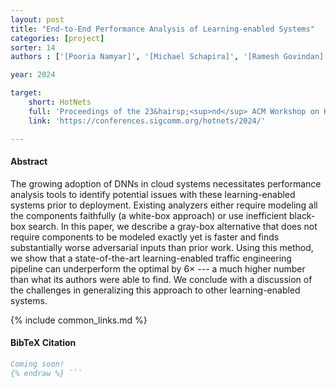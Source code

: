```yaml
---
layout: post
title: "End-to-End Performance Analysis of Learning-enabled Systems"
categories: [project]
sorter: 14
authors : ['[Pooria Namyar]', '[Michael Schapira]', '[Ramesh Govindan]','[Santiago Segarra]', '[Ryan Beckett]', Siva Kesava Reddy Kakarla, '[Behnaz Arzani]']

year: 2024

target:
    short: HotNets
    full: 'Proceedings of the 23&hairsp;<sup>nd</sup> ACM Workshop on Hot Topics in Networks, 2024'
    link: 'https://conferences.sigcomm.org/hotnets/2024/'

---
```


#### Abstract

The growing adoption of DNNs in cloud systems necessitates performance analysis tools to identify potential issues with these learning-enabled systems prior to deployment. Existing analyzers either require modeling all the components faithfully (a white-box approach) or use inefficient black-box search. In this paper, we describe a gray-box alternative that does not require components to be modeled exactly yet is faster and finds substantially worse adversarial inputs than prior work. Using this method, we show that a state-of-the-art learning-enabled traffic engineering pipeline can underperform the optimal by $6×$ --- a much higher number than what its authors were able to find. We conclude with a discussion of the challenges in generalizing this approach to other learning-enabled systems.

{% include common_links.md %}

#### BibTeX Citation

```bibtex {% raw %}
Coming soon!
{% endraw %} ```

